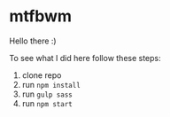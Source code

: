 # mtfbwm

Hello there :)

To see what I did here follow these steps:
1. clone repo
2. run ```npm install```
3. run ```gulp sass```
4. run ```npm start```
